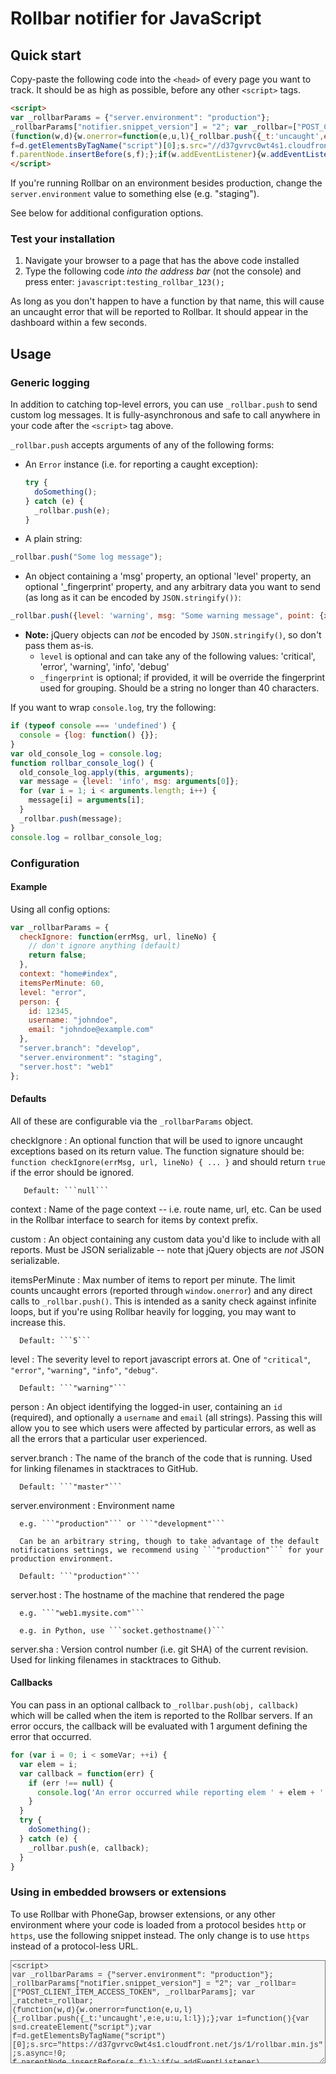 # Rollbar notifier for JavaScript

<!-- Sub:[TOC] -->

## Quick start

Copy-paste the following code into the ```<head>``` of every page you want to track. It should be as high as possible, before any other ```<script>``` tags.

<!-- EditableTextAreaStart -->
<!-- RemoveNext -->
```html
<script>
var _rollbarParams = {"server.environment": "production"};
_rollbarParams["notifier.snippet_version"] = "2"; var _rollbar=["POST_CLIENT_ITEM_ACCESS_TOKEN", _rollbarParams]; var _ratchet=_rollbar;
(function(w,d){w.onerror=function(e,u,l){_rollbar.push({_t:'uncaught',e:e,u:u,l:l});};var i=function(){var s=d.createElement("script");var 
f=d.getElementsByTagName("script")[0];s.src="//d37gvrvc0wt4s1.cloudfront.net/js/1/rollbar.min.js";s.async=!0;
f.parentNode.insertBefore(s,f);};if(w.addEventListener){w.addEventListener("load",i,!1);}else{w.attachEvent("onload",i);}})(window,document);
</script>
```
<!-- RemovePrev -->
<!-- EditableTextAreaEnd -->

If you're running Rollbar on an environment besides production, change the ```server.environment``` value to something else (e.g. "staging").
  
See below for additional configuration options.
  
### Test your installation

1. Navigate your browser to a page that has the above code installed
2. Type the following code *into the address bar* (not the console) and press enter: ```javascript:testing_rollbar_123();```

As long as you don't happen to have a function by that name, this will cause an uncaught error that will be reported to Rollbar. It should appear in the dashboard within a few seconds.

## Usage

### Generic logging

In addition to catching top-level errors, you can use ```_rollbar.push``` to send custom log messages. It is fully-asynchronous and safe to call anywhere in your code after the ```<script>``` tag above.
  
```_rollbar.push``` accepts arguments of any of the following forms:

- An ```Error``` instance (i.e. for reporting a caught exception):

    ```javascript
    try {
      doSomething();
    } catch (e) {
      _rollbar.push(e);
    }
    ```

- A plain string:

```javascript
_rollbar.push("Some log message");
```

- An object containing a 'msg' property, an optional 'level' property, an optional '_fingerprint' property, and any arbitrary data you want to send (as long as it can be encoded by ```JSON.stringify())```:

```javascript
_rollbar.push({level: 'warning', msg: "Some warning message", point: {x: 5, y: 10}});
```

  - **Note:** jQuery objects can _not_ be encoded by ```JSON.stringify()```, so don't pass them as-is.
    - ```level``` is optional and can take any of the following values: 'critical', 'error', 'warning', 'info', 'debug'
    - ```_fingerprint``` is optional; if provided, it will be override the fingerprint used for grouping. Should be a string no longer than 40 characters.


If you want to wrap ```console.log```, try the following:

```javascript
if (typeof console === 'undefined') {
  console = {log: function() {}};
}
var old_console_log = console.log;
function rollbar_console_log() {
  old_console_log.apply(this, arguments);
  var message = {level: 'info', msg: arguments[0]};
  for (var i = 1; i < arguments.length; i++) {
    message[i] = arguments[i];
  }
  _rollbar.push(message);
}
console.log = rollbar_console_log;
```
    
### Configuration

#### Example

Using all config options:

```javascript
var _rollbarParams = {
  checkIgnore: function(errMsg, url, lineNo) {
    // don't ignore anything (default)
    return false;
  },
  context: "home#index",
  itemsPerMinute: 60,
  level: "error",
  person: {
    id: 12345,
    username: "johndoe",
    email: "johndoe@example.com"
  },
  "server.branch": "develop",
  "server.environment": "staging",
  "server.host": "web1"
};
```

#### Defaults

  All of these are configurable via the ```_rollbarParams``` object.
    
  checkIgnore
  :   An optional function that will be used to ignore uncaught exceptions based on its return value. The function signature should be: ```function checkIgnore(errMsg, url, lineNo) { ... }``` and should return ```true``` if the error should be ignored.

       Default: ```null```

  context
  :   Name of the page context -- i.e. route name, url, etc. Can be used in the Rollbar interface to search for items by context prefix.

  custom
  :   An object containing any custom data you'd like to include with all reports. Must be JSON serializable -- note that jQuery objects are _not_ JSON serializable.

  itemsPerMinute
  :   Max number of items to report per minute. The limit counts uncaught errors (reported through ```window.onerror```) and any direct calls to ```_rollbar.push()```. This is intended as a sanity check against infinite loops, but if you're using Rollbar heavily for logging, you may want to increase this.
  
      Default: ```5```
  
  level
  :   The severity level to report javascript errors at. One of ```"critical"```, ```"error"```, ```"warning"```, ```"info"```, ```"debug"```.

      Default: ```"warning"```

  person
  :   An object identifying the logged-in user, containing an ```id``` (required), and optionally a ```username``` and ```email``` (all strings). Passing this will allow you to see which users were affected by particular errors, as well as all the errors that a particular user experienced.

  server.branch
  :   The name of the branch of the code that is running. Used for linking filenames in stacktraces to GitHub.
  
      Default: ```"master"```
  
  server.environment
  :   Environment name

      e.g. ```"production"``` or ```"development"```

      Can be an arbitrary string, though to take advantage of the default notifications settings, we recommend using ```"production"``` for your production environment.

      Default: ```"production"```
  
  server.host
  :   The hostname of the machine that rendered the page

      e.g. ```"web1.mysite.com"```

      e.g. in Python, use ```socket.gethostname()```
      
  server.sha
  :   Version control number (i.e. git SHA) of the current revision. Used for linking filenames in stacktraces to Github.


#### Callbacks

You can pass in an optional callback to ```_rollbar.push(obj, callback)``` which will be called when the item is reported to the Rollbar servers. If an error occurs, the callback will be evaluated with 1 argument defining the error that occurred.

```javascript
for (var i = 0; i < someVar; ++i) {
  var elem = i;
  var callback = function(err) {
    if (err !== null) {
      console.log('An error occurred while reporting elem ' + elem + ' to Rollbar, ' + err);
    }
  }
  try {
    doSomething();
  } catch (e) {
    _rollbar.push(e, callback);
  }
}
```
  
### Using in embedded browsers or extensions

To use Rollbar with PhoneGap, browser extensions, or any other environment where your code is loaded from a protocol besides ```http``` or ```https```, use the following snippet instead. The only change is to use ```https``` instead of a protocol-less URL.

<textarea readonly class="span10" style="font-family: Menlo, Monaco, Consolas, 'Courier New', monospace;font-size:12px;line-height:normal;color:#333;height:165px;cursor:default;background-color:whiteSmoke;width:100%;" onclick="this.focus();this.select();">
&lt;script&gt;
var _rollbarParams = {"server.environment": "production"};
_rollbarParams["notifier.snippet_version"] = "2"; var _rollbar=["POST_CLIENT_ITEM_ACCESS_TOKEN", _rollbarParams]; var _ratchet=_rollbar;
(function(w,d){w.onerror=function(e,u,l){_rollbar.push({_t:'uncaught',e:e,u:u,l:l});};var i=function(){var s=d.createElement("script");var 
f=d.getElementsByTagName("script")[0];s.src="https://d37gvrvc0wt4s1.cloudfront.net/js/1/rollbar.min.js";s.async=!0;
f.parentNode.insertBefore(s,f);};if(w.addEventListener){w.addEventListener("load",i,!1);}else{w.attachEvent("onload",i);}})(window,document);
&lt;script&gt;
</textarea>
